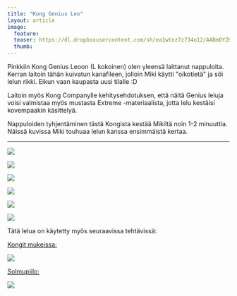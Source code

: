 ```yaml
---
title: "Kong Genius Leo"
layout: article
image:
  feature:
  teaser: https://dl.dropboxusercontent.com/sh/ea1wtnz7z734o12/AABmDYZKVmaEfMKU9SG6qbkMa/aktivointilelut/kongit/DSC22961-245px.jpg
  thumb:
---
```


Pinkkiin Kong Genius Leoon (L kokoinen) olen yleensä laittanut nappuloita. Kerran laitoin tähän kuivatun kanafileen, jolloin Miki käytti "oikotietä" ja söi lelun rikki. Eikun vaan kaupasta uusi tilalle :D

Laitoin myös Kong Companylle kehitysehdotuksen, että näitä Genius leluja voisi valmistaa myös mustasta Extreme -materiaalista, jotta lelu kestäisi kovempaakin käsittelyä.

Nappuloiden tyhjentäminen tästä Kongista kestää Mikiltä noin 1-2 minuuttia. Näissä kuvissa Miki touhuaa lelun kanssa ensimmäistä kertaa.

---

[![](https://dl.dropboxusercontent.com/sh/ea1wtnz7z734o12/AAAa7S3m43JGcxN6nmS2nWQaa/aktivointilelut/kongit/DSC22957_2-800px.jpg)](https://dl.dropboxusercontent.com/sh/ea1wtnz7z734o12/AADxaonYo6dkAx2KSqaVut28a/aktivointilelut/kongit/DSC22957_2.jpg)

[![](https://dl.dropboxusercontent.com/sh/ea1wtnz7z734o12/AABVbtux0Y_ijfYsy_oWlO8Da/aktivointilelut/kongit/DSC22961_2-800px.jpg)](https://dl.dropboxusercontent.com/sh/ea1wtnz7z734o12/AACyGY1AIFjYwJ2qbpyvHGgma/aktivointilelut/kongit/DSC22961_2.jpg)

[![](https://dl.dropboxusercontent.com/sh/ea1wtnz7z734o12/AACsmYI-PtY9qgP3XohrALwGa/aktivointilelut/kongit/DSC22980_2-800px.jpg)](https://dl.dropboxusercontent.com/sh/ea1wtnz7z734o12/AACQNRctcFoMACmI8rfyHfoya/aktivointilelut/kongit/DSC22980_2.jpg)

[![](https://dl.dropboxusercontent.com/sh/ea1wtnz7z734o12/AADnVuyZMwD46-V86F3a1SYXa/aktivointilelut/kongit/DSC23031_2-800px.jpg)](https://dl.dropboxusercontent.com/sh/ea1wtnz7z734o12/AADq5OKCOyuH2MiI2GJHBfTQa/aktivointilelut/kongit/DSC23031_2.jpg)

[![](https://dl.dropboxusercontent.com/sh/ea1wtnz7z734o12/AABj6FgTrj2qIOR19crEXRaIa/aktivointilelut/kongit/DSC23034_2-800px.jpg)](https://dl.dropboxusercontent.com/sh/ea1wtnz7z734o12/AAC-k1JtLRjHJwQV9jdI0C75a/aktivointilelut/kongit/DSC23034_2.jpg)

[![](https://dl.dropboxusercontent.com/sh/ea1wtnz7z734o12/AABSHcIOn1kTdiMk_80NgRqza/aktivointilelut/kongit/DSC23081_2-800px.jpg)](https://dl.dropboxusercontent.com/sh/ea1wtnz7z734o12/AACjVhC8ATG80COwXylhjXpda/aktivointilelut/kongit/DSC23081_2.jpg)

Tätä lelua on käytetty myös seuraavissa tehtävissä:

[Kongit mukeissa:](http://minimuutti.com/aktivointi/kongit-mukeissa/)

[![](https://dl.dropboxusercontent.com/sh/ea1wtnz7z734o12/AAAlPN0N_pKP1-8o0wWJq_Mua/aktivointi/kongit-mukeissa/DSC47968-800px.jpg)](http://minimuutti.com/aktivointi/kongit-mukeissa/)

[Solmupiilo:](http://minimuutti.com/aktivointi/solmupiilo/)

[![](https://dl.dropboxusercontent.com/sh/ea1wtnz7z734o12/AACZqPq6gXdoNc87lplDucGua/aktivointi/solmupiilo/DS02879-800px.jpg)](http://minimuutti.com/aktivointi/solmupiilo/)
